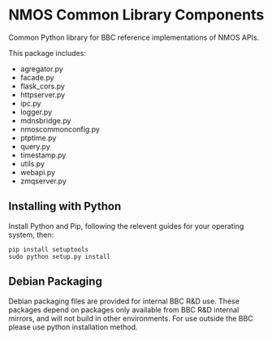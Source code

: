 # NMOS Common Library Components

Common Python library for BBC reference implementations of NMOS APIs.

This package includes:
* agregator.py
* facade.py
* flask_cors.py
* httpserver.py
* ipc.py
* logger.py
* mdnsbridge.py
* nmoscommonconfig.py
* ptptime.py
* query.py
* timestamp.py
* utils.py
* webapi.py
* zmqserver.py

## Installing with Python

Install Python and Pip, following the relevent guides for your operating system, then:

```
pip install setuptools
sudo python setup.py install
```

## Debian Packaging

Debian packaging files are provided for internal BBC R&D use.
These packages depend on packages only available from BBC R&D internal mirrors, and will not build in other environments. For use outside the BBC please use python installation method.

